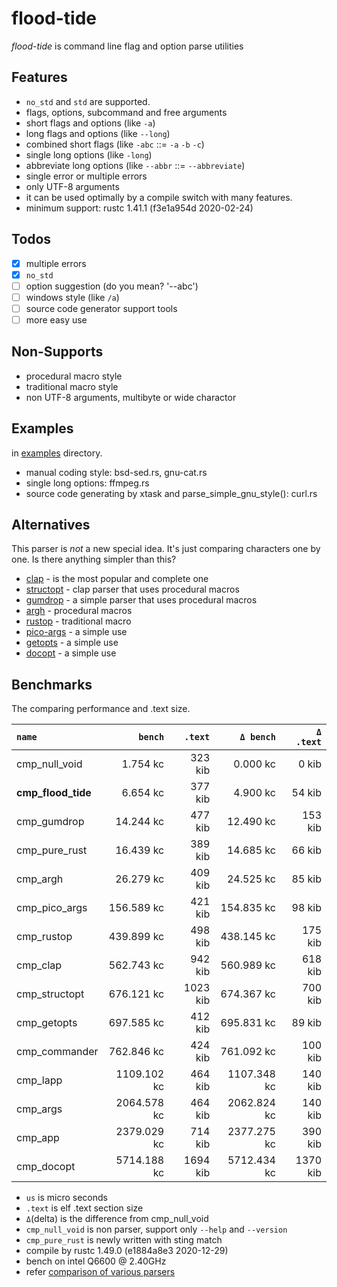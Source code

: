 # flood-tide

*flood-tide* is command line flag and option parse utilities

## Features

- `no_std` and `std` are supported.
- flags, options, subcommand and free arguments
- short flags and options (like `-a`)
- long flags and options (like `--long`)
- combined short flags (like `-abc` ::= `-a` `-b` `-c`)
- single long options (like `-long`)
- abbreviate long options (like `--abbr` ::= `--abbreviate`)
- single error or multiple errors
- only UTF-8 arguments
- it can be used optimally by a compile switch with many features.
- minimum support: rustc 1.41.1 (f3e1a954d 2020-02-24)

## Todos

- [x] multiple errors
- [x] `no_std`
- [ ] option suggestion (do you mean? '--abc')
- [ ] windows style (like `/a`)
- [ ] source code generator support tools
- [ ] more easy use

## Non-Supports

- procedural macro style
- traditional macro style
- non UTF-8 arguments, multibyte or wide charactor

## Examples

in [examples](https://github.com/aki-akaguma/flood-tide/tree/main/examples) directory.

- manual coding style: bsd-sed.rs, gnu-cat.rs
- single long options: ffmpeg.rs
- source code generating by xtask and parse_simple_gnu_style(): curl.rs

## Alternatives

This parser is *not* a new special idea. It's just comparing characters one by one.
Is there anything simpler than this?

- [clap](https://crates.io/crates/clap) - is the most popular and complete one
- [structopt](https://crates.io/crates/structopt) - clap parser that uses procedural macros
- [gumdrop](https://crates.io/crates/gumdrop) - a simple parser that uses procedural macros
- [argh](https://crates.io/crates/argh) - procedural macros
- [rustop](https://crates.io/crates/rustop) - traditional macro
- [pico-args](https://crates.io/crates/pico-args) - a simple use
- [getopts](https://crates.io/crates/getopts) - a simple use
- [docopt](https://crates.io/crates/docopt) - a simple use

## Benchmarks

The comparing performance and .text size.

|       `name`       |   `bench`   | `.text`  |  `Δ bench`  | `Δ .text` |
|:-------------------|------------:|---------:|------------:|---------:|
| cmp_null_void      |    1.754 kc |  323 kib |    0.000 kc |    0 kib |
| **cmp_flood_tide** |    6.654 kc |  377 kib |    4.900 kc |   54 kib |
| cmp_gumdrop        |   14.244 kc |  477 kib |   12.490 kc |  153 kib |
| cmp_pure_rust      |   16.439 kc |  389 kib |   14.685 kc |   66 kib |
| cmp_argh           |   26.279 kc |  409 kib |   24.525 kc |   85 kib |
| cmp_pico_args      |  156.589 kc |  421 kib |  154.835 kc |   98 kib |
| cmp_rustop         |  439.899 kc |  498 kib |  438.145 kc |  175 kib |
| cmp_clap           |  562.743 kc |  942 kib |  560.989 kc |  618 kib |
| cmp_structopt      |  676.121 kc | 1023 kib |  674.367 kc |  700 kib |
| cmp_getopts        |  697.585 kc |  412 kib |  695.831 kc |   89 kib |
| cmp_commander      |  762.846 kc |  424 kib |  761.092 kc |  100 kib |
| cmp_lapp           | 1109.102 kc |  464 kib | 1107.348 kc |  140 kib |
| cmp_args           | 2064.578 kc |  464 kib | 2062.824 kc |  140 kib |
| cmp_app            | 2379.029 kc |  714 kib | 2377.275 kc |  390 kib |
| cmp_docopt         | 5714.188 kc | 1694 kib | 5712.434 kc | 1370 kib |

- `us` is micro seconds
- `.text` is elf .text section size
- `Δ`(delta) is the difference from cmp_null_void
- `cmp_null_void` is non parser, support only `--help` and `--version`
- `cmp_pure_rust` is newly written with sting match
- compile by rustc 1.49.0 (e1884a8e3 2020-12-29)
- bench on intel Q6600 @ 2.40GHz
- refer [comparison of various parsers](https://github.com/aki-akaguma/cmp_cmdopts_parsing)

